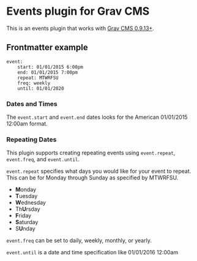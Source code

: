# Events plugin for Grav CMS

This is an events plugin that works with [Grav CMS 0.9.13+](http://getgrav.org).

## Frontmatter example

```
event:
    start: 01/01/2015 6:00pm
    end: 01/01/2015 7:00pm
    repeat: MTWRFSU
    freq: weekly
    until: 01/01/2020
```

### Dates and Times

The `event.start` and `event.end` dates looks for the American 01/01/2015 12:00am format.

### Repeating Dates

This plugin supports creating repeating events using `event.repeat`, `event.freq`, and `event.until`. 

`event.repeat` specifies what days you would like for your event to repeat. This can be for Monday through Sunday as specified by MTWRFSU. 

* **M**onday
* **T**uesday
* **W**ednesday
* Th**U**rsday
* **F**riday
* **S**aturday
* S**U**nday

`event.freq` can be set to daily, weekly, monthly, or yearly.

`event.until` is a date and time specification like 01/01/2016 12:00am
